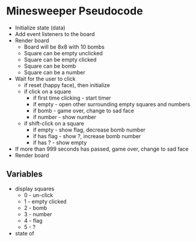 # Minesweeper Pseudocode

* Initialize state (data)
* Add event listeners to the board
* Render board
    * Board will be 8x8 with 10 bombs
    * Square can be empty unclicked
    * Square can be empty clicked
    * Square can be bomb
    * Square can be a number
* Wait for the user to click
    * if reset (happy face), then initialize
    * if click on a square 
        * if first time clicking - start timer
        * if empty - open other surrounding empty squares and numbers
        * if bomb - game over, change to sad face
        * if number - show number
    * if shift-click on a square
        * if empty - show flag, decrease bomb number
        * if has flag - show ?, increase bomb number
        * if has ? - show empty
* If more than 999 seconds has passed, game over, change to sad face
* Render board


## Variables
* display squares
    * 0 - un-click
    * 1 - empty clicked
    * 2 - bomb
    * 3 - number
    * 4 - flag
    * 5 - ?
* state of 